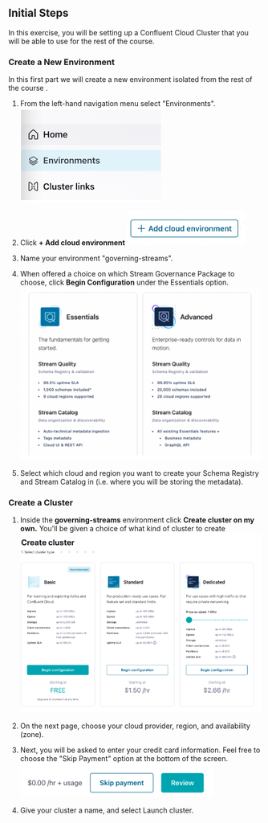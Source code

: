 ## Initial Steps

In this exercise, you will be setting up a Confluent Cloud Cluster that you will be able to use for the rest of the course.

### Create a New Environment
In this first part we will create a new environment isolated from the rest of the course . 

1. From the left-hand navigation menu select "Environments".
![env](img/env.png)

2. Click **+ Add cloud environment**
![add env](img/addenv.png)

3. Name your environment "governing-streams".

4. When offered a choice on which Stream Governance Package to choose, click **Begin Configuration** under the Essentials option.
![config](img/confes.png)

5. Select which cloud and region you want to create your Schema Registry and Stream Catalog in (i.e. where you will be storing the metadata).

### Create a Cluster

1. Inside the **governing-streams** environment click **Create cluster on my own.** You'll be given a choice of what kind of cluster to create
![create cluster](img/createcluster.png)

2. On the next page, choose your cloud provider, region, and availability (zone). 

3. Next, you will be asked to enter your credit card information. Feel free to choose the "Skip Payment" option at the bottom of the screen.
![skip payment](img/skip.png)

4. Give your cluster a name, and select Launch cluster.